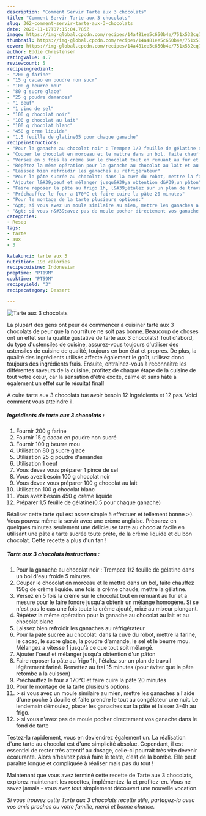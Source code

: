 ```yaml
---
description: "Comment Servir Tarte aux 3 chocolats"
title: "Comment Servir Tarte aux 3 chocolats"
slug: 362-comment-servir-tarte-aux-3-chocolats
date: 2020-11-17T07:15:04.785Z
image: https://img-global.cpcdn.com/recipes/14a481ee5c650b4e/751x532cq70/tarte-aux-3-chocolats-photo-principale-de-la-recette.jpg
thumbnail: https://img-global.cpcdn.com/recipes/14a481ee5c650b4e/751x532cq70/tarte-aux-3-chocolats-photo-principale-de-la-recette.jpg
cover: https://img-global.cpcdn.com/recipes/14a481ee5c650b4e/751x532cq70/tarte-aux-3-chocolats-photo-principale-de-la-recette.jpg
author: Eddie Christensen
ratingvalue: 4.7
reviewcount: 5
recipeingredient:
- "200 g farine"
- "15 g cacao en poudre non sucr"
- "100 g beurre mou"
- "80 g sucre glace"
- "25 g poudre damandes"
- "1 oeuf"
- "1 pinc de sel"
- "100 g chocolat noir"
- "100 g chocolat au lait"
- "100 g chocolat blanc"
- "450 g crme liquide"
- "1,5 feuille de glatine05 pour chaque ganache"
recipeinstructions:
- "Pour la ganache au chocolat noir : Trempez 1/2 feuille de gélatine dans un bol d&#39;eau froide 5 minutes."
- "Couper le chocolat en morceau et le mettre dans un bol, faite chauffez 150g de crème liquide. une fois la crème chaude, mettre la gélatine."
- "Versez en 5 fois la crème sur le chocolat tout en remuant au fur et a mesure pour le faire fondre jusqu&#39;a obtenir un mélange homogène. Si se n&#39;est pas le cas une fois toute la crème ajouté, mixé au mixeur plongant."
- "Répétez la même opération pour la ganache au chocolat au lait et au chocolat blanc"
- "Laissez bien refroidir les ganaches au réfrigérateur"
- "Pour la pâte sucrée au chocolat: dans la cuve du robot, mettre la farine, le cacao, le sucre glace, la poudre d&#39;amande, le sel et le beurre mou. Mélangez a vitesse 1 jusqu&#39;à ce que tout soit mélangé."
- "Ajouter l&#39;oeuf et mélanger jusqu&#39;a obtention d&#39;un pâton"
- "Faire reposer la pâte au frigo 1h, l&#39;étalez sur un plan de travail légèrement fariné. Remettez au frai 15 minutes (pour éviter que la pâte retombe a la cuisson)"
- "Préchauffez le four a 170°C et faire cuire la pâte 20 minutes"
- "Pour le montage de la tarte plusieurs options:"
- "&gt; si vous avez un moule similaire au mien, mettre les ganaches a l&#39;aide d&#39;une poche à douille et faite prendre le tout au congélateur une nuit. Le lendemain démoulez, placer les ganaches sur la pâte et laisser 3-4h au frigo."
- "&gt; si vous n&#39;avez pas de moule pocher directement vos ganache dans le fond de tarte"
categories:
- Resep
tags:
- tarte
- aux
- 3

katakunci: tarte aux 3 
nutrition: 198 calories
recipecuisine: Indonesian
preptime: "PT19M"
cooktime: "PT59M"
recipeyield: "3"
recipecategory: Dessert

---
```



![Tarte aux 3 chocolats](https://img-global.cpcdn.com/recipes/14a481ee5c650b4e/751x532cq70/tarte-aux-3-chocolats-photo-principale-de-la-recette.jpg)

La plupart des gens ont peur de commencer à cuisiner tarte aux 3 chocolats de peur que la nourriture ne soit pas bonne. Beaucoup de choses ont un effet sur la qualité gustative de tarte aux 3 chocolats! Tout d'abord, du type d'ustensiles de cuisine, assurez-vous toujours d'utiliser des ustensiles de cuisine de qualité, toujours en bon état et propres. De plus, la qualité des ingrédients utilisés affecte également le goût, utilisez donc toujours des ingrédients frais. Ensuite, entraînez-vous à reconnaître les différentes saveurs de la cuisine, profitez de chaque étape de la cuisine de tout votre cœur, car la sensation d'être excité, calme et sans hâte a également un effet sur le résultat final!

<!--inarticleads1-->

À cuire tarte aux 3 chocolats tue avoir besoin 12 Ingrédients et 12 pas. Voici comment vous atteindre il.

##### Ingrédients de tarte aux 3 chocolats :

1. Fournir 200 g farine
1. Fournir 15 g cacao en poudre non sucré
1. Fournir 100 g beurre mou
1. Utilisation 80 g sucre glace
1. Utilisation 25 g poudre d&#39;amandes
1. Utilisation 1 oeuf
1. Vous devez vous préparer 1 pincé de sel
1. Vous avez besoin 100 g chocolat noir
1. Vous devez vous préparer 100 g chocolat au lait
1. Utilisation 100 g chocolat blanc
1. Vous avez besoin 450 g crème liquide
1. Préparer 1,5 feuille de gélatine(0.5 pour chaque ganache)


Réaliser cette tarte qui est assez simple à effectuer et tellement bonne :-). Vous pouvez même la servir avec une crème anglaise. Préparez en quelques minutes seulement une délicieuse tarte au chocolat facile en utilisant une pâte à tarte sucrée toute prête, de la crème liquide et du bon chocolat. Cette recette a plus d&#39;un fan ! 

<!--inarticleads2-->

##### Tarte aux 3 chocolats instructions :

1. Pour la ganache au chocolat noir : Trempez 1/2 feuille de gélatine dans un bol d&#39;eau froide 5 minutes.
1. Couper le chocolat en morceau et le mettre dans un bol, faite chauffez 150g de crème liquide. une fois la crème chaude, mettre la gélatine.
1. Versez en 5 fois la crème sur le chocolat tout en remuant au fur et a mesure pour le faire fondre jusqu&#39;a obtenir un mélange homogène. Si se n&#39;est pas le cas une fois toute la crème ajouté, mixé au mixeur plongant.
1. Répétez la même opération pour la ganache au chocolat au lait et au chocolat blanc
1. Laissez bien refroidir les ganaches au réfrigérateur
1. Pour la pâte sucrée au chocolat: dans la cuve du robot, mettre la farine, le cacao, le sucre glace, la poudre d&#39;amande, le sel et le beurre mou. Mélangez a vitesse 1 jusqu&#39;à ce que tout soit mélangé.
1. Ajouter l&#39;oeuf et mélanger jusqu&#39;a obtention d&#39;un pâton
1. Faire reposer la pâte au frigo 1h, l&#39;étalez sur un plan de travail légèrement fariné. Remettez au frai 15 minutes (pour éviter que la pâte retombe a la cuisson)
1. Préchauffez le four a 170°C et faire cuire la pâte 20 minutes
1. Pour le montage de la tarte plusieurs options:
1. &gt; si vous avez un moule similaire au mien, mettre les ganaches a l&#39;aide d&#39;une poche à douille et faite prendre le tout au congélateur une nuit. Le lendemain démoulez, placer les ganaches sur la pâte et laisser 3-4h au frigo.
1. &gt; si vous n&#39;avez pas de moule pocher directement vos ganache dans le fond de tarte


Testez-la rapidement, vous en deviendrez également un. La réalisation d&#39;une tarte au chocolat est d&#39;une simplicité absolue. Cependant, il est essentiel de rester très attentif au dosage, celle-ci pourrait très vite devenir écœurante. Alors n&#39;hésitez pas à faire le teste, c&#39;est de la bombe. Elle peut paraître longue et compliquée à réaliser mais pas du tout ! 

<!--inarticleads1-->

<p>
Maintenant que vous avez terminé cette recette de Tarte aux 3 chocolats, explorez maintenant les recettes, implémentez-la et profitez-en. Vous ne savez jamais - vous avez tout simplement découvert une nouvelle vocation.
</p>

<p>
<i>Si vous trouvez cette Tarte aux 3 chocolats recette utile, partagez-la avec vos amis proches ou votre famille, merci et bonne chance.</i>
</p>
